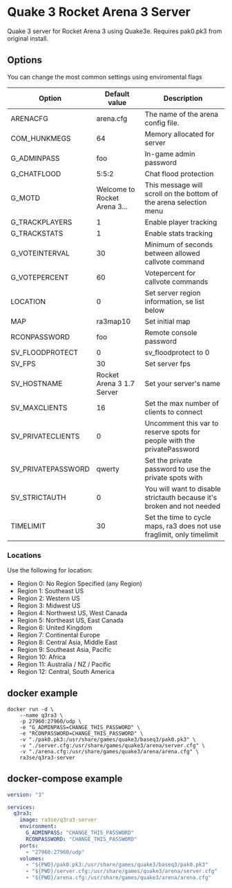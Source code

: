 # Quake 3 Rocket Arena 3 Server

Quake 3 server for Rocket Arena 3 using Quake3e. Requires pak0.pk3 from original install.

## Options

You can change the most common settings using enviromental flags

| Option             | Default value                | Description                                                             |
| ------------------ | ---------------------------- | ----------------------------------------------------------------------- |
| ARENACFG           | arena.cfg                    | The name of the arena config file.                                      |
| COM_HUNKMEGS       | 64                           | Memory allocated for server                                             |
| G_ADMINPASS        | foo                          | In-game admin password                                                  |
| G_CHATFLOOD        | 5:5:2                        | Chat flood protection                                                   |
| G_MOTD             | Welcome to Rocket Arena 3... | This message will scroll on the bottom of the arena selection menu      |
| G_TRACKPLAYERS     | 1                            | Enable player tracking                                                  |
| G_TRACKSTATS       | 1                            | Enable stats tracking                                                   |
| G_VOTEINTERVAL     | 30                           | Minimum of seconds between allowed callvote command                     |
| G_VOTEPERCENT      | 60                           | Votepercent for callvote commands                                       |
| LOCATION           | 0                            | Set server region information, se list below                            |
| MAP                | ra3map10                     | Set initial map                                                         |
| RCONPASSWORD       | foo                          | Remote console password                                                 |
| SV_FLOODPROTECT    | 0                            | sv_floodprotect to 0                                                    |
| SV_FPS             | 30                           | Set server fps                                                          |
| SV_HOSTNAME        | Rocket Arena 3 1.7 Server    | Set your server's name                                                  |
| SV_MAXCLIENTS      | 16                           | Set the max number of clients to connect                                |
| SV_PRIVATECLIENTS  | 0                            | Uncomment this var to reserve spots for people with the privatePassword |
| SV_PRIVATEPASSWORD | qwerty                       | Set the private password to use the private spots with                  |
| SV_STRICTAUTH      | 0                            | You will want to disable strictauth because it's broken and not needed  |
| TIMELIMIT          | 30                           | Set the time to cycle maps, ra3 does not use fraglimit, only timelimit  |

### Locations

Use the following for location:

* Region 0: No Region Specified (any Region)
* Region 1: Southeast US
* Region 2: Western US
* Region 3: Midwest US
* Region 4: Northwest US, West Canada
* Region 5: Northeast US, East Canada
* Region 6: United Kingdom
* Region 7: Continental Europe
* Region 8: Central Asia, Middle East
* Region 9: Southeast Asia, Pacific
* Region 10: Africa
* Region 11: Australia / NZ / Pacific
* Region 12: Central, South America

## docker example

```console
docker run -d \
    --name q3ra3 \
    -p 27960:27960/udp \
    -e "G_ADMINPASS=CHANGE_THIS_PASSWORD" \
    -e "RCONPASSWORD=CHANGE_THIS_PASSWORD" \
    -v "./pak0.pk3:/usr/share/games/quake3/baseq3/pak0.pk3" \
    -v "./server.cfg:/usr/share/games/quake3/arena/server.cfg" \
    -v "./arena.cfg:/usr/share/games/quake3/arena/arena.cfg" \
    ra3se/q3ra3-server
```

## docker-compose example

```yaml
version: "3"

services:
  q3ra3:
    image: ra3se/q3ra3-server
    environment:
      G_ADMINPASS: "CHANGE_THIS_PASSWORD"
      RCONPASSWORD: "CHANGE_THIS_PASSWORD"
    ports:
      - "27960:27960/udp"
    volumes:
      - "${PWD}/pak0.pk3:/usr/share/games/quake3/baseq3/pak0.pk3"
      - "${PWD}/server.cfg:/usr/share/games/quake3/arena/server.cfg"
      - "${PWD}/arena.cfg:/usr/share/games/quake3/arena/arena.cfg"
```
